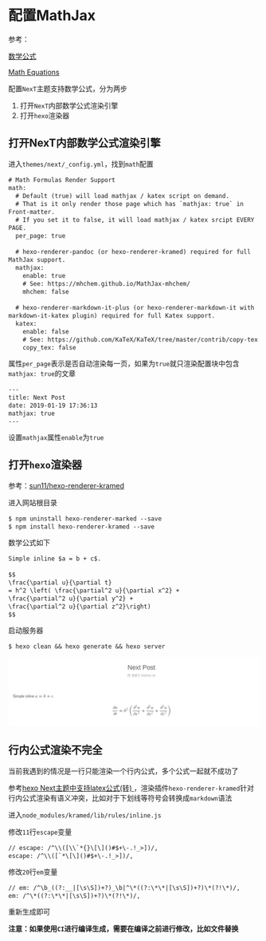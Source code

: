 # 配置MathJax

参考：

[数学公式](https://github.com/theme-next/hexo-theme-next/blob/master/docs/zh-CN/MATH.md)

[Math Equations](https://theme-next.org/docs/third-party-services/math-equations)

配置`NexT`主题支持数学公式，分为两步

1. 打开`NexT`内部数学公式渲染引擎
2. 打开`hexo`渲染器

## 打开NexT内部数学公式渲染引擎

进入`themes/next/_config.yml`，找到`math`配置

```
# Math Formulas Render Support
math:
  # Default (true) will load mathjax / katex script on demand.
  # That is it only render those page which has `mathjax: true` in Front-matter.
  # If you set it to false, it will load mathjax / katex srcipt EVERY PAGE.
  per_page: true

  # hexo-renderer-pandoc (or hexo-renderer-kramed) required for full MathJax support.
  mathjax:
    enable: true
    # See: https://mhchem.github.io/MathJax-mhchem/
    mhchem: false

  # hexo-renderer-markdown-it-plus (or hexo-renderer-markdown-it with markdown-it-katex plugin) required for full Katex support.
  katex:
    enable: false
    # See: https://github.com/KaTeX/KaTeX/tree/master/contrib/copy-tex
    copy_tex: false
```

属性`per_page`表示是否自动渲染每一页，如果为`true`就只渲染配置块中包含`mathjax: true`的文章

    ---
    title: Next Post
    date: 2019-01-19 17:36:13
    mathjax: true
    ---

设置`mathjax`属性`enable`为`true`

## 打开`hexo`渲染器

参考：[sun11/hexo-renderer-kramed](https://github.com/sun11/hexo-renderer-kramed)

进入网站根目录

    $ npm uninstall hexo-renderer-marked --save
    $ npm install hexo-renderer-kramed --save

数学公式如下

    Simple inline $a = b + c$.

    $$
    \frac{\partial u}{\partial t}
    = h^2 \left( \frac{\partial^2 u}{\partial x^2} +
    \frac{\partial^2 u}{\partial y^2} +
    \frac{\partial^2 u}{\partial z^2}\right)
    $$

启动服务器

    $ hexo clean && hexo generate && hexo server

![](./imgs/hexo-math.png)

## 行内公式渲染不完全

当前我遇到的情况是一行只能渲染一个行内公式，多个公式一起就不成功了

参考[hexo Next主题中支持latex公式(转) ](http://layty.coding.me/2018/09/21/hexo/hexo-Next%E4%B8%BB%E9%A2%98%E4%B8%AD%E6%94%AF%E6%8C%81latex%E5%85%AC%E5%BC%8F/)，渲染插件`hexo-renderer-kramed`针对行内公式渲染有语义冲突，比如对于下划线等符号会转换成`markdown`语法

进入`node_modules/kramed/lib/rules/inline.js`

修改`11`行`escape`变量

```
// escape: /^\\([\\`*{}\[\]()#$+\-.!_>])/,
escape: /^\\([`*\[\]()#$+\-.!_>])/,
```

修改`20`行`em`变量

```
// em: /^\b_((?:__|[\s\S])+?)_\b|^\*((?:\*\*|[\s\S])+?)\*(?!\*)/,
em: /^\*((?:\*\*|[\s\S])+?)\*(?!\*)/,
```

重新生成即可

**注意：如果使用`CI`进行编译生成，需要在编译之前进行修改，比如文件替换**